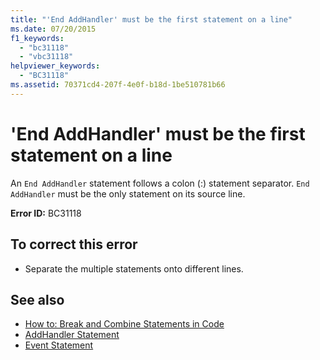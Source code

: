 ```yaml
---
title: "'End AddHandler' must be the first statement on a line"
ms.date: 07/20/2015
f1_keywords: 
  - "bc31118"
  - "vbc31118"
helpviewer_keywords: 
  - "BC31118"
ms.assetid: 70371cd4-207f-4e0f-b18d-1be510781b66
---
```

# 'End AddHandler' must be the first statement on a line
An `End AddHandler` statement follows a colon (:) statement separator. `End AddHandler` must be the only statement on its source line.  
  
 **Error ID:** BC31118  
  
## To correct this error  
  
-   Separate the multiple statements onto different lines.  
  
## See also
- [How to: Break and Combine Statements in Code](../../visual-basic/programming-guide/program-structure/how-to-break-and-combine-statements-in-code.md)
- [AddHandler Statement](../../visual-basic/language-reference/statements/addhandler-statement.md)
- [Event Statement](../../visual-basic/language-reference/statements/event-statement.md)
